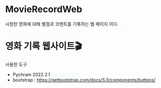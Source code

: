 # MovieRecordWeb
시청한 영화에 대해 별점과 코멘트를 기록하는 웹 페이지 이다.
<h1>영화 기록 웹사이트🎬</h1>
<p>사용한 도구</p>
<ul>
    <li> Pychram 2022.2.1 <span style="color:#dcffe4">(python 3.7.6)</span></li>
    <li> bootstrap : <a href="https://getbootstrap.com/docs/5.0/components/buttons/">https://getbootstrap.com/docs/5.0/components/buttons/</a></li>
</ul>
